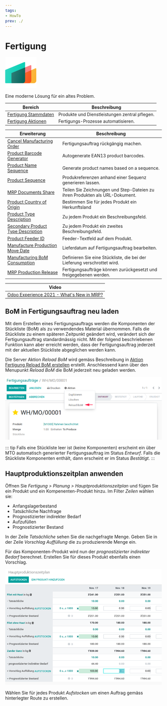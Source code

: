 ```yaml
---
tags:
- HowTo
prev: ./
---
```

# Fertigung
![icons_odoo_mrp](assets/icons_odoo_mrp.png)

Eine moderne Lösung für ein altes Problem.

| Bereich                                           | Beschreibung                                   |
| ------------------------------------------------- | ---------------------------------------------- |
| [Fertigung Stammdaten](Fertigung%20Stammdaten.md) | Produkte und Dienstleistungen zentral pflegen. |
| [Fertigung Aktionen](Fertigung%20Aktionen.md)     | Fertigungs-Prozesse automatisieren.            |

| Erweiterung                                                                       | Beschreibung                                                                 |
| --------------------------------------------------------------------------------- | ---------------------------------------------------------------------------- |
| [Cancel Manufacturing Order](Cancel%20Manufacturing%20Order.md)                   | Fertigungsauftrag rückgängig machen.                                         |
| [Product Barcode Generator](Product%20Barcode%20Generator.md)                     | Autogenerate EAN13 product barcodes.                                         |
| [Product Name Sequence](Product%20Name%20Sequence.md)                             | Generate product names based on a sequence.                                  |
| [Product Sequence](Product%20Sequence.md)                                         | Produkreferenzen anhand einer Sequenz generieren lassen.                     |
| [MRP Documents Share](MRP%20Documents%20Share.md)                                 | Teilen Sie Zeichnungen und Step-Dateien zu ihren Produkten als URL-Dokument. |
| [Product Country of Origin](Product%20Country%20of%20Origin.md)                   | Bestimmen Sie für jedes Produkt ein Herkunftsland                            |
| [Product Type Description](Product%20Type%20Description.md)                       | Zu jedem Produkt ein Beschreibungsfeld.                                      |
| [Secondary Product Type Description](Secondary%20Product%20Type%20Description.md) | Zu jedem Produkt ein zweites Beschreibungsfeld.                              |
| [Product Feeder ID](Product%20Feeder%20ID.md)                                     | Feeder-Textfeld auf dem Produkt.                                             |
| [Manufacture Production Move Date](Manufacture%20Production%20Move%20Date.md)     | Lieferdatum auf Fertigungsauftrag bearbeiten.                                |
| [Manufacturing BoM Consumption](Manufacturing%20BoM%20Consumption.md)             | Definieren Sie eine Stückliste, die bei der Lieferung verschrottet wird.     |
| [MRP Production Release](MRP%20Production%20Release.md)                           | Fertigungsaufträge können zurückgesetzt und freigegebenen werden.            |

| Video                                                                                    |
| ---------------------------------------------------------------------------------------- |
| [Odoo Experience 2021 - What's New in MRP?](https://www.youtube.com/watch?v=xTXc_FV9kKU) |

## BoM in Fertigungsauftrag neu laden

Mit dem Erstellen eines Fertigungsauftrags werden die Komponenten der Stückliste (BoM) als zu verwendendes Material übernommen. Falls die Stückliste zu einem späteren Zeitpunkt geändert wird, verändert sich der Fertigungsauftrag standardmässig nicht. Mit der folgend beschriebenen Funktion kann aber erreicht werden, dass der Fertigungsauftrag jederzeit mit der aktuellen Stückliste abgeglichen werden kann.

Die Server Aktion *Reload BoM* wird gemäss Beschreibung in [Aktion Fertigung Reload BoM erstellen](Fertigung%20Aktionen.md#Aktion%20Fertigung%20Reload%20BoM%20erstellen) erstellt. Anschliessend kann über den Menupunkt *Reload BoM* die BoM jederzeit neu geladen werden.

![Fertigung Reload BoM](assets/Fertigung%20Reload%20BoM.png)

::: tip
Falls eine Stückliste leer ist (keine Komponenten) erscheint ein über MTO automatisch generierter Fertigungsauftrag im Status *Entwurf*. Falls die Stückliste Komponenten enthält, dann erscheint er im Status *Bestätigt*.
:::

## Hauptproduktionszeitplan anwenden

Öffnen Sie *Fertigung > Planung > Hauptproduktionszeitplan* und fügen Sie ein Produkt und ein Kompenenten-Produkt hinzu. Im Filter *Zeilen* wählen sie:

* Anfangslagerbestand
* Tatsächliche Nachfrage
* Prognostizierter indirekter Bedarf
* Aufzufüllen
* Prognostizierter Bestand

In der Zeile *Tatsächliche* sehen Sie die nachgefragte Menge. Geben Sie in der Zeile *Vorschlag Auffüllung* die zu produzierende Menge ein.

Für das Komponenten-Produkt wird nun der *prognostizierter indirekter Bedarf* berechnet. Erstellen Sie für dieses Produkt ebenfalls einen Vorschlag.

![](assets/Hauptproduktionszeitplan.png)

Wählen Sie für jedes Produkt *Aufstocken* um einen Auftrag gemäss hinterlegter Route zu erstellen.